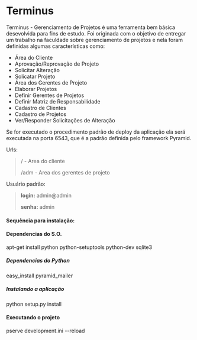 # Terminus

Terminus - Gerenciamento de Projetos é uma ferramenta bem básica desevolvida para fins de estudo. Foi originada com o objetivo de entregar um trabalho na faculdade sobre gerenciamento de projetos e nela foram definidas algumas características como:

* Área do Cliente
* Aprovação/Reprovação de Projeto
* Solicitar Alteração
* Solicatar Projeto
* Área dos Gerentes de Projeto
* Elaborar Projetos
* Definir Gerentes de Projetos
* Definir Matriz de Responsabilidade
* Cadastro de Clientes
* Cadastro de Projetos
* Ver/Responder Solicitações de Alteração

Se for executado o procedimento padrão de deploy da aplicação ela será executada na porta 6543, que é a padrão definida pelo framework Pyramid.
 
 Urls:
 > / - Area do cliente
 >
 > /adm - Area dos gerentes de projeto
 
 Usuário padrão:
 > **login:** admin@admin
 >
 > **senha:** admin

#### Sequência para instalação:

#### Dependencias do S.O.

apt-get install python python-setuptools python-dev sqlite3

##### Dependencias do Python

easy_install pyramid_mailer

##### Instalando a aplicação

python setup.py install

#### Executando o projeto

pserve development.ini --reload


